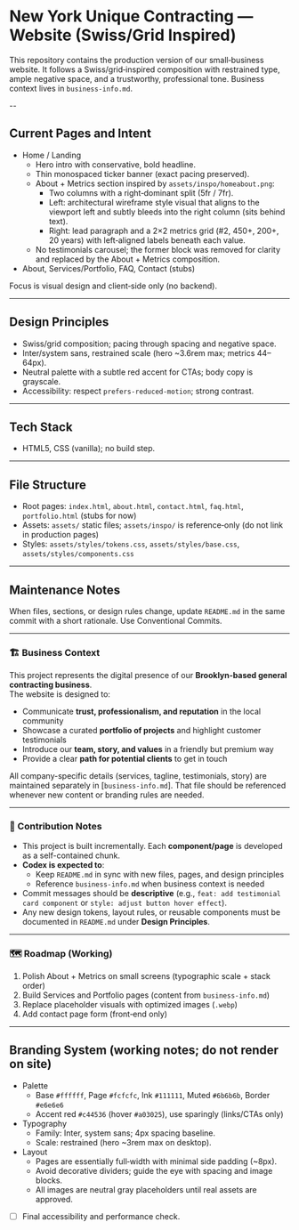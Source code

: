 # New York Unique Contracting — Website (Swiss/Grid Inspired)

This repository contains the production version of our small‑business website.
It follows a Swiss/grid‑inspired composition with restrained type, ample negative
space, and a trustworthy, professional tone. Business context lives in
`business-info.md`.

--

## Current Pages and Intent

-  Home / Landing
   - Hero intro with conservative, bold headline.
   - Thin monospaced ticker banner (exact pacing preserved).
   - About + Metrics section inspired by `assets/inspo/homeabout.png`:
     - Two columns with a right‑dominant split (5fr / 7fr).
     - Left: architectural wireframe style visual that aligns to the viewport
       left and subtly bleeds into the right column (sits behind text).
     - Right: lead paragraph and a 2×2 metrics grid (#2, 450+, 200+, 20 years)
       with left‑aligned labels beneath each value.
   - No testimonials carousel; the former block was removed for clarity and
     replaced by the About + Metrics composition.
-  About, Services/Portfolio, FAQ, Contact (stubs)

Focus is visual design and client‑side only (no backend).

---

## Design Principles

- Swiss/grid composition; pacing through spacing and negative space.
- Inter/system sans, restrained scale (hero ~3.6rem max; metrics 44–64px).
- Neutral palette with a subtle red accent for CTAs; body copy is grayscale.
- Accessibility: respect `prefers-reduced-motion`; strong contrast.

---

## Tech Stack

- HTML5, CSS (vanilla); no build step.

---

## File Structure

- Root pages: `index.html`, `about.html`, `contact.html`, `faq.html`, `portfolio.html` (stubs for now)
- Assets: `assets/` static files; `assets/inspo/` is reference‑only (do not link in production pages)
- Styles: `assets/styles/tokens.css`, `assets/styles/base.css`, `assets/styles/components.css`

---

## Maintenance Notes
When files, sections, or design rules change, update `README.md` in the same
commit with a short rationale. Use Conventional Commits.

---

### 🏗 Business Context
This project represents the digital presence of our **Brooklyn-based general contracting business**.  
The website is designed to:  
- Communicate **trust, professionalism, and reputation** in the local community  
- Showcase a curated **portfolio of projects** and highlight customer testimonials  
- Introduce our **team, story, and values** in a friendly but premium way  
- Provide a clear **path for potential clients** to get in touch  

All company-specific details (services, tagline, testimonials, story) are maintained separately in [`business-info.md`]. That file should be referenced whenever new content or branding rules are needed.

---

### 🤝 Contribution Notes
- This project is built incrementally. Each **component/page** is developed as a self-contained chunk.  
- **Codex is expected to**:  
  - Keep `README.md` in sync with new files, pages, and design principles  
  - Reference `business-info.md` when business context is needed   
- Commit messages should be **descriptive** (e.g., `feat: add testimonial card component` or `style: adjust button hover effect`).  
- Any new design tokens, layout rules, or reusable components must be documented in `README.md` under **Design Principles**.  

---

### 🗺 Roadmap (Working)
1) Polish About + Metrics on small screens (typographic scale + stack order)
2) Build Services and Portfolio pages (content from `business-info.md`)
3) Replace placeholder visuals with optimized images (`.webp`)
4) Add contact page form (front‑end only)

---

## Branding System (working notes; do not render on site)

- Palette
  - Base `#ffffff`, Page `#fcfcfc`, Ink `#111111`, Muted `#6b6b6b`, Border `#e6e6e6`
  - Accent red `#c44536` (hover `#a03025`), use sparingly (links/CTAs only)
- Typography
  - Family: Inter, system sans; 4px spacing baseline.
  - Scale: restrained (hero ~3rem max on desktop).
- Layout
  - Pages are essentially full‑width with minimal side padding (~8px).
  - Avoid decorative dividers; guide the eye with spacing and image blocks.
  - All images are neutral gray placeholders until real assets are approved.
- [ ] Final accessibility and performance check.

